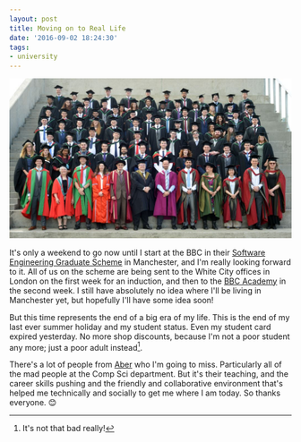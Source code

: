 ```yaml
---
layout: post
title: Moving on to Real Life
date: '2016-09-02 18:24:30'
tags:
- university
---
```


![Photo of all the graduates of the Aberystwyth University Computer Science Department, class of 2016.](/assets/images/2016-09-02-graduation.jpg)

It's only a weekend to go now until I start at the BBC in their [Software Engineering Graduate Scheme](//www.bbc.co.uk/careers/trainee-schemes-and-apprenticeships/technology/digital-media-graduate-scheme) in Manchester, and I'm really looking forward to it. All of us on the scheme are being sent to the White City offices in London on the first week for an induction, and then to the [BBC Academy](//www.bbc.co.uk/academy) in the second week. I still have absolutely no idea where I'll be living in Manchester yet, but hopefully I'll have some idea soon!

But this time represents the end of a big era of my life. This is the end of my last ever summer holiday and my student status. Even my student card expired yesterday. No more shop discounts, because I'm not a poor student any more; just a poor adult instead[^1].

There's a lot of people from [Aber](https://www.aber.ac.uk/en/) who I'm going to miss. Particularly all of the mad people at the Comp Sci department. But it's their teaching, and the career skills pushing and the friendly and collaborative environment that's helped me technically and socially to get me where I am today. So thanks everyone. 😊

[^1]: It's not that bad really!
